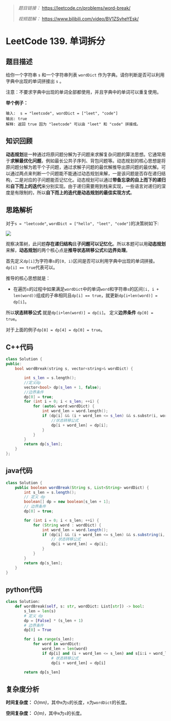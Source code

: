 
> *题目链接：* https://leetcode.cn/problems/word-break/
>
>*视频题解：* https://www.bilibili.com/video/BV1ZSvheYEsk/

# LeetCode 139. 单词拆分

## 题目描述

给你一个字符串 `s` 和一个字符串列表 `wordDict` 作为字典。请你判断是否可以利用字典中出现的单词拼接出 `s` 。

注意：不要求字典中出现的单词全部都使用，并且字典中的单词可以重复使用。

**举个例子：**

```
输入:  s = "leetcode", wordDict = ["leet", "code"]
输出: true
解释: 返回 true 因为 "leetcode" 可以由 "leet" 和 "code" 拼接成。
```

## 知识回顾

**动态规划**是一种通过将原问题分解为子问题来求解复杂问题的算法思想。它通常用于**求解最优化问题**，例如最长公共子序列、背包问题等。动态规划的核心思想是将原问题分解为若干个子问题，通过求解子问题的最优解推导出原问题的最优解。可以通过两点来判断一个问题能不能通过动态规划来解，一是该问题是否存在递归结构，二是对应的子问题能否记忆化。动态规划可以通过**带备忘录的自上而下的递归**和**自下而上的迭代**来分别实现。由于递归需要用到栈来实现，一些语言对递归的深度是有限制的，所以**自下而上的迭代是动态规划的最佳实现方式**。

## 思路解析

对于`s = "leetcode"`, `wordDict = ["hello", "leet", "code"]`的决策树如下:

![](https://gitee.com/ldtech007/picture/raw/master/pic/lc-0139-01.png)

观察决策树，此问题**存在递归结构**且**子问题可以记忆化**。所以本题可以用**动态规划**来解，**动态规划**的两个核心点是**推导状态转移公式**和**边界处理**。

首先定义`dp[i]`为字符串`s`的`[0, i)`区间是否可以利用字典中出现的单词拼接。`dp[i] == true`代表可以。

推导的核心思想就是：
* 在遍历`s`的过程中如果满足`wordDict`中的单词`word`和字符串`s`的区间`[i, i + len(word))`组成的子串相同且`dp[i] == true`，就更新`dp[i+len(word)] = dp[i]`。

所以**状态转移公式** 就是`dp[i+len(word)] = dp[i]`。
定义**边界条件** `dp[0] = true`。

对于上面的例子`dp[8] = dp[4] = dp[0] = true`。

## C++代码

```cpp
class Solution {
public:
    bool wordBreak(string s, vector<string>& wordDict) {

        int s_len = s.length();
        //定义dp
        vector<bool> dp(s_len + 1, false);
        //边界条件
        dp[0] = true;
        for (int i = 0; i < s_len; ++i) {
            for (auto& word:wordDict) {
                int word_len = word.length();
                if (dp[i] && (i + word_len <= s_len) && s.substr(i, word_len) == word) {
                    //状态转移公式
                    dp[i + word_len] = dp[i];
                }
            }
        }
        return dp[s_len];
    }
};
```

## java代码

```java
class Solution {
    public boolean wordBreak(String s, List<String> wordDict) {
        int s_len = s.length();
        // 定义 dp
        boolean[] dp = new boolean[s_len + 1];
        // 边界条件
        dp[0] = true;

        for (int i = 0; i < s_len; ++i) {
            for (String word : wordDict) {
                int word_len = word.length();
                if (dp[i] && (i + word_len <= s_len) && s.substring(i, i + word_len).equals(word)) {
                    // 状态转移公式
                    dp[i + word_len] = dp[i];
                }
            }
        }
        return dp[s_len];
    }
}
```

## python代码

```python
class Solution:
    def wordBreak(self, s: str, wordDict: List[str]) -> bool:
        s_len = len(s)
        # 定义 dp
        dp = [False] * (s_len + 1)
        # 边界条件
        dp[0] = True

        for i in range(s_len):
            for word in wordDict:
                word_len = len(word)
                if dp[i] and (i + word_len <= s_len) and s[i:i + word_len] == word:
                    # 状态转移公式
                    dp[i + word_len] = dp[i]

        return dp[s_len]
```

## 复杂度分析

**时间复杂度：** *O(mn)*，其中`m`为`s`的长度，`n`为`wordDict`的长度。

**空间复杂度：** *O(m)*，其中`m`为`s`的长度。
